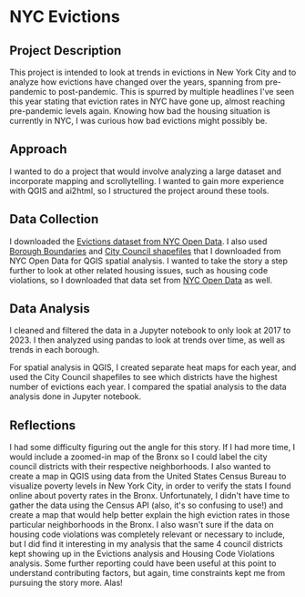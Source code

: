 # NYC Evictions

## Project Description
This project is intended to look at trends in evictions in New York City and to analyze how evictions have changed over the years, spanning from pre-pandemic to post-pandemic. This is spurred by multiple headlines I've seen this year stating that eviction rates in NYC have gone up, almost reaching pre-pandemic levels again. Knowing how bad the housing situation is currently in NYC, I was curious how bad evictions might possibly be.

## Approach
I wanted to do a project that would involve analyzing a large dataset and incorporate mapping and scrollytelling. I wanted to gain more experience with QGIS and ai2html, so I structured the project around these tools.

## Data Collection
I downloaded the <a href="https://data.cityofnewyork.us/City-Government/Evictions/6z8x-wfk4">Evictions dataset from NYC Open Data</a>. I also used <a href="https://data.cityofnewyork.us/City-Government/Borough-Boundaries/tqmj-j8zm">Borough Boundaries</a> and <a href="https://data.cityofnewyork.us/City-Government/City-Council-Districts/yusd-j4xi">City Council shapefiles</a> that I downloaded from NYC Open Data for QGIS spatial analysis. I wanted to take the story a step further to look at other related housing issues, such as housing code violations, so I downloaded that data set from <a href="https://data.cityofnewyork.us/Housing-Development/Housing-Maintenance-Code-Violations/wvxf-dwi5/about_data">NYC Open Data</a> as well.

## Data Analysis
I cleaned and filtered the data in a Jupyter notebook to only look at 2017 to 2023. I then analyzed using pandas to look at trends over time, as well as trends in each borough.

For spatial analysis in QGIS, I created separate heat maps for each year, and used the City Council shapefiles to see which districts have the highest number of evictions each year. I compared the spatial analysis to the data analysis done in Jupyter notebook.

## Reflections
I had some difficulty figuring out the angle for this story.  If I had more time, I would include a zoomed-in map of the Bronx so I could label the city council districts with their respective neighborhoods. I also wanted to create a map in QGIS using data from the United States Census Bureau to visualize poverty levels in New York City, in order to verify the stats I found online about poverty rates in the Bronx. Unfortunately, I didn't have time to gather the data using the Census API (also, it's so confusing to use!) and create a map that would help better explain the high eviction rates in those particular neighborhoods in the Bronx. I also wasn't sure if the data on housing code violations was completely relevant or necessary to include, but I did find it interesting in my analysis that the same 4 council districts kept showing up in the Evictions analysis and Housing Code Violations analysis. Some further reporting could have been useful at this point to understand contributing factors, but again, time constraints kept me from pursuing the story more. Alas!
